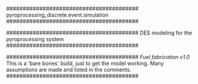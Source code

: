 ########################################
pyroprocessing_discrete.event.simulation
########################################

########################################
DES modeling for the pyroprocessing system
########################################

########################################
*Fuel fabrication v1.0*
This is a 'bare bones' build, just to get the model working.
Many assumptions are made and listed in the comments.
########################################
